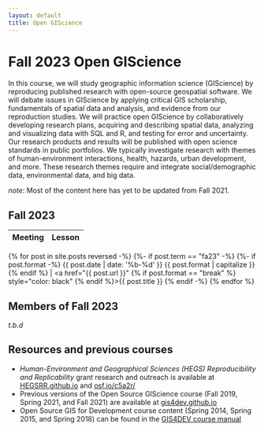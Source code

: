 ```yaml
---
layout: default
title: Open GIScience
---
```


# Fall 2023 Open GIScience

In this course, we will study geographic information science (GIScience) by reproducing published research with open-source geospatial software.
We will debate issues in GIScience by applying critical GIS scholarship, fundamentals of spatial data and analysis, and evidence from our reproduction studies. We will practice open GIScience by collaboratively developing research plans, acquiring and describing spatial data, analyzing and visualizing data with SQL and R, and testing for error and uncertainty. Our research products and results will be published with open science standards in public portfolios. We typically investigate research with themes of human-environment interactions, health, hazards, urban development, and more. These research themes require and integrate social/demographic data, environmental data, and big data.

*note*: Most of the content here has yet to be updated from Fall 2021.

## Fall 2023

Meeting | Lesson
------- | ------
{% for post in site.posts reversed -%}
{%- if post.term == "fa23" -%} {%- if post.format -%} {{ post.date | date: '%b-%d' }} {{ post.format | capitalize }} {% endif %} | <a href="{{ post.url }}" {% if post.format == "break" %} style="color: black" {% endif %}>{{ post.title }}</a>
{% endif -%}
{% endfor %}

## Members of Fall 2023

*t.b.d*

## Resources and previous courses

- *Human-Environment and Geographical Sciences (HEGS) Reproducibility and Replicability* grant research and outreach is available at [HEGSRR.github.io](https://HEGSRR.github.io) and [osf.io/c5a2r/](https://osf.io/c5a2r/)
- Previous versions of the Open Source GIScience course (Fall 2019, Spring 2021, and Fall 2021) are available at [gis4dev.github.io](https://gis4dev.github.io)
- Open Source GIS for Development course content (Spring 2014, Spring 2015, and Spring 2018) can be found in the [GIS4DEV course manual](https://gis4dev.github.io/assets/GIS4DEV.pdf)
